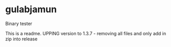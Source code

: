 # gulabjamun
Binary tester

This is a readme. 
UPPING version to 1.3.7 - removing all files and only add in zip into release
